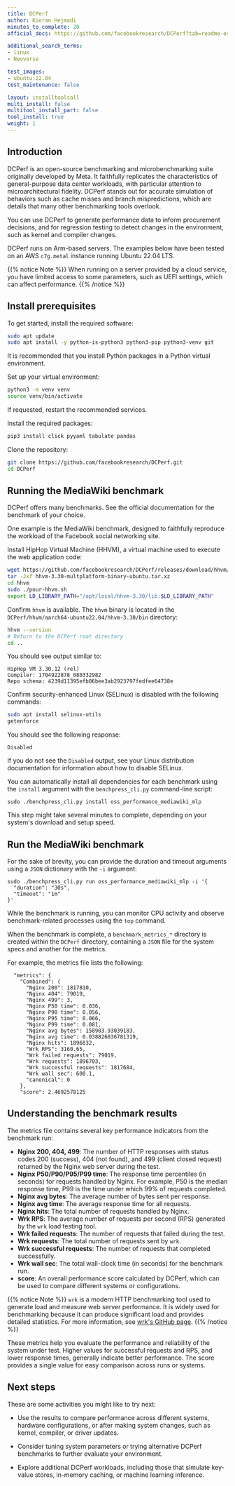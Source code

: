 ```yaml
---
title: DCPerf
author: Kieran Hejmadi
minutes_to_complete: 20
official_docs: https://github.com/facebookresearch/DCPerf?tab=readme-ov-file#install-and-run-benchmarks

additional_search_terms:
- linux
- Neoverse

test_images:
- ubuntu:22.04
test_maintenance: false

layout: installtoolsall
multi_install: false
multitool_install_part: false
tool_install: true
weight: 1
---
```


## Introduction

DCPerf is an open-source benchmarking and microbenchmarking suite originally developed by Meta. It faithfully replicates the characteristics of general-purpose data center workloads, with particular attention to microarchitectural fidelity. DCPerf stands out for accurate simulation of behaviors such as cache misses and branch mispredictions, which are details that many other benchmarking tools overlook.

You can use DCPerf to generate performance data to inform procurement decisions, and for regression testing to detect changes in the environment, such as kernel and compiler changes. 

DCPerf runs on Arm-based servers. The examples below have been tested on an AWS `c7g.metal` instance running Ubuntu 22.04 LTS. 

{{% notice Note %}}
When running on a server provided by a cloud service, you have limited access to some parameters, such as UEFI settings, which can affect performance. 
{{% /notice %}}

## Install prerequisites

To get started, install the required software:

```bash
sudo apt update
sudo apt install -y python-is-python3 python3-pip python3-venv git
```

It is recommended that you install Python packages in a Python virtual environment. 

Set up your virtual environment:

```bash
python3 -m venv venv
source venv/bin/activate
```
If requested, restart the recommended services. 

Install the required packages:

```bash
pip3 install click pyyaml tabulate pandas
```

Clone the repository:

```bash
git clone https://github.com/facebookresearch/DCPerf.git
cd DCPerf
```

## Running the MediaWiki benchmark

DCPerf offers many benchmarks. See the official documentation for the benchmark of your choice. 

One example is the MediaWiki benchmark, designed to faithfully reproduce the workload of the Facebook social networking site. 

Install HipHop Virtual Machine (HHVM), a virtual machine used to execute the web application code:

```bash
wget https://github.com/facebookresearch/DCPerf/releases/download/hhvm/hhvm-3.30-multplatform-binary-ubuntu.tar.xz
tar -Jxf hhvm-3.30-multplatform-binary-ubuntu.tar.xz
cd hhvm
sudo ./pour-hhvm.sh
export LD_LIBRARY_PATH="/opt/local/hhvm-3.30/lib:$LD_LIBRARY_PATH"
```

Confirm `hhvm` is available. The `hhvm` binary is located in the `DCPerf/hhvm/aarch64-ubuntu22.04/hhvm-3.30/bin` directory:

```bash
hhvm --version
# Return to the DCPerf root directory
cd ..
```

You should see output similar to:

```output
HipHop VM 3.30.12 (rel)
Compiler: 1704922878_080332982
Repo schema: 4239d11395efb06bee3ab2923797fedfee64738e
```

Confirm security-enhanced Linux (SELinux) is disabled with the following commands: 

```bash
sudo apt install selinux-utils
getenforce
```

You should see the following response: 

```output
Disabled
```

If you do not see the `Disabled` output, see your Linux distribution documentation for information about how to disable SELinux.

You can automatically install all dependencies for each benchmark using the `install` argument with the `benchpress_cli.py` command-line script:

```console
sudo ./benchpress_cli.py install oss_performance_mediawiki_mlp
```

This step might take several minutes to complete, depending on your system's download and setup speed.

## Run the MediaWiki benchmark

For the sake of brevity, you can provide the duration and timeout arguments using a `JSON` dictionary with the `-i` argument:

```console
sudo ./benchpress_cli.py run oss_performance_mediawiki_mlp -i '{
  "duration": "30s",
  "timeout": "1m"
}'
```

While the benchmark is running, you can monitor CPU activity and observe benchmark-related processes using the `top` command.

When the benchmark is complete, a `benchmark_metrics_*` directory is created within the `DCPerf` directory, containing a `JSON` file for the system specs and another for the metrics.

For example, the metrics file lists the following:

```output
  "metrics": {
    "Combined": {
      "Nginx 200": 1817810,
      "Nginx 404": 79019,
      "Nginx 499": 3,
      "Nginx P50 time": 0.036,
      "Nginx P90 time": 0.056,
      "Nginx P95 time": 0.066,
      "Nginx P99 time": 0.081,
      "Nginx avg bytes": 158903.93039183,
      "Nginx avg time": 0.038826036781319,
      "Nginx hits": 1896832,
      "Wrk RPS": 3160.65,
      "Wrk failed requests": 79019,
      "Wrk requests": 1896703,
      "Wrk successful requests": 1817684,
      "Wrk wall sec": 600.1,
      "canonical": 0
    },
    "score": 2.4692578125
```

## Understanding the benchmark results

The metrics file contains several key performance indicators from the benchmark run:


- **Nginx 200, 404, 499**: The number of HTTP responses with status codes 200 (success), 404 (not found), and 499 (client closed request) returned by the Nginx web server during the test.
- **Nginx P50/P90/P95/P99 time**: The response time percentiles (in seconds) for requests handled by Nginx. For example, P50 is the median response time, P99 is the time under which 99% of requests completed.
- **Nginx avg bytes**: The average number of bytes sent per response.
- **Nginx avg time**: The average response time for all requests.
- **Nginx hits**: The total number of requests handled by Nginx.
- **Wrk RPS**: The average number of requests per second (RPS) generated by the `wrk` load testing tool.
- **Wrk failed requests**: The number of requests that failed during the test.
- **Wrk requests**: The total number of requests sent by `wrk`.
- **Wrk successful requests**: The number of requests that completed successfully.
- **Wrk wall sec**: The total wall-clock time (in seconds) for the benchmark run.
- **score**: An overall performance score calculated by DCPerf, which can be used to compare different systems or configurations.

{{% notice Note %}}
 `wrk` is a modern HTTP benchmarking tool used to generate load and measure web server performance. It is widely used for benchmarking because it can produce significant load and provides detailed statistics. For more information, see [wrk's GitHub page](https://github.com/wg/wrk).
{{% /notice %}}

These metrics help you evaluate the performance and reliability of the system under test. Higher values for successful requests and RPS, and lower response times, generally indicate better performance. The score provides a single value for easy comparison across runs or systems.

## Next steps 

These are some activities you might like to try next:

* Use the results to compare performance across different systems, hardware configurations, or after making system changes, such as kernel, compiler, or driver updates.

* Consider tuning system parameters or trying alternative DCPerf benchmarks to further evaluate your environment.

* Explore additional DCPerf workloads, including those that simulate key-value stores, in-memory caching, or machine learning inference.
